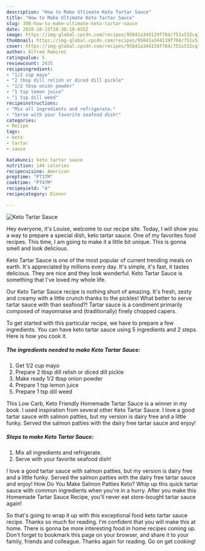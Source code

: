 ```yaml
---
description: "How to Make Ultimate Keto Tartar Sauce"
title: "How to Make Ultimate Keto Tartar Sauce"
slug: 308-how-to-make-ultimate-keto-tartar-sauce
date: 2020-10-15T20:38:10.655Z
image: https://img-global.cpcdn.com/recipes/95041a344139f704/751x532cq70/keto-tartar-sauce-recipe-main-photo.jpg
thumbnail: https://img-global.cpcdn.com/recipes/95041a344139f704/751x532cq70/keto-tartar-sauce-recipe-main-photo.jpg
cover: https://img-global.cpcdn.com/recipes/95041a344139f704/751x532cq70/keto-tartar-sauce-recipe-main-photo.jpg
author: Alfred Ramirez
ratingvalue: 5
reviewcount: 2435
recipeingredient:
- "1/2 cup mayo"
- "2 tbsp dill relish or diced dill pickle"
- "1/2 tbsp onion powder"
- "1 tsp lemon juice"
- "1 tsp dill weed"
recipeinstructions:
- "Mix all ingredients and refrigerate."
- "Serve with your favorite seafood dish!"
categories:
- Recipe
tags:
- keto
- tartar
- sauce

katakunci: keto tartar sauce 
nutrition: 144 calories
recipecuisine: American
preptime: "PT37M"
cooktime: "PT47M"
recipeyield: "4"
recipecategory: Dinner

---
```



![Keto Tartar Sauce](https://img-global.cpcdn.com/recipes/95041a344139f704/751x532cq70/keto-tartar-sauce-recipe-main-photo.jpg)

Hey everyone, it's Louise, welcome to our recipe site. Today, I will show you a way to prepare a special dish, keto tartar sauce. One of my favorites food recipes. This time, I am going to make it a little bit unique. This is gonna smell and look delicious.

Keto Tartar Sauce is one of the most popular of current trending meals on earth. It's appreciated by millions every day. It's simple, it's fast, it tastes delicious. They are nice and they look wonderful. Keto Tartar Sauce is something that I've loved my whole life.

Our Keto Tartar Sauce recipe is nothing short of amazing. It&#39;s fresh, zesty and creamy with a little crunch thanks to the pickles! What better to serve tartar sauce with than seafood?! Tartar sauce is a condiment primarily composed of mayonnaise and (traditionally) finely chopped capers.


To get started with this particular recipe, we have to prepare a few ingredients. You can have keto tartar sauce using 5 ingredients and 2 steps. Here is how you cook it.

<!--inarticleads1-->

##### The ingredients needed to make Keto Tartar Sauce:

1. Get 1/2 cup mayo
1. Prepare 2 tbsp dill relish or diced dill pickle
1. Make ready 1/2 tbsp onion powder
1. Prepare 1 tsp lemon juice
1. Prepare 1 tsp dill weed


This Low Carb, Keto Friendly Homemade Tartar Sauce is a winner in my book. I used inspiration from several other Keto Tartar Sauce. I love a good tartar sauce with salmon patties, but my version is dairy free and a little funky. Served the salmon patties with the dairy free tartar sauce and enjoy! 

<!--inarticleads2-->

##### Steps to make Keto Tartar Sauce:

1. Mix all ingredients and refrigerate.
1. Serve with your favorite seafood dish!


I love a good tartar sauce with salmon patties, but my version is dairy free and a little funky. Served the salmon patties with the dairy free tartar sauce and enjoy! How Do You Make Salmon Patties Keto? Whip up this quick tartar sauce with common ingredients when you&#39;re in a hurry. After you make this Homemade Tartar Sauce Recipe, you&#39;ll never eat store-bought tartar sauce again! 

So that's going to wrap it up with this exceptional food keto tartar sauce recipe. Thanks so much for reading. I'm confident that you will make this at home. There is gonna be more interesting food in home recipes coming up. Don't forget to bookmark this page on your browser, and share it to your family, friends and colleague. Thanks again for reading. Go on get cooking!
